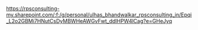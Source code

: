 https://rpsconsulting-my.sharepoint.com/:f:/g/personal/ulhas_bhandwalkar_rpsconsulting_in/Epqi_L2o2GBMi7HNutCsDyMBWHeAWGvFwt_ddlHPW4lCag?e=GHeJyq
